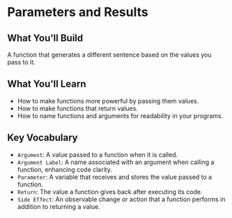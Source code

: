 # Parameters and Results

## What You'll Build
A function that generates a different sentence based on the values you pass to it.

## What You'll Learn
- How to make functions more powerful by passing them values.
- How to make functions that return values.
- How to name functions and arguments for readability in your programs.

## Key Vocabulary
- `Argument`: A value passed to a function when it is called.
- `Argument Label`: A name associated with an argument when calling a function, enhancing code clarity.
- `Parameter`: A variable that receives and stores the value passed to a function.
- `Return`: The value a function gives back after executing its code.
- `Side Effect`: An observable change or action that a function performs in addition to returning a value.

